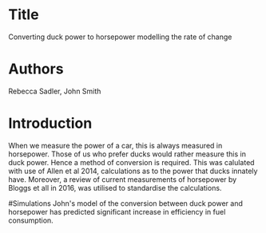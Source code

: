 # Title
Converting duck power to horsepower modelling the rate of change 

# Authors
Rebecca Sadler, John Smith

# Introduction
When we measure the power of a car, this is always measured in horsepower. 
Those of us who prefer ducks would rather measure this in duck power.
Hence a method of conversion is required. 
This was calulated with use of Allen et al 2014, calculations as to the power that ducks innately have.
Moreover, a review of current measurements of horsepower by Bloggs et all in 2016, was utilised to 
standardise the calculations. 

#Simulations
John's model of the conversion between duck power and horsepower has predicted significant increase in efficiency in fuel consumption. 